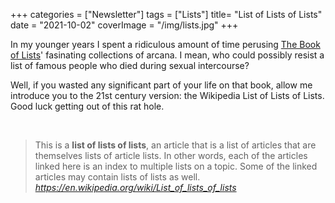 +++
categories = ["Newsletter"]
tags = ["Lists"]
title= "List of Lists of Lists"
date = "2021-10-02"
coverImage = "/img/lists.jpg"
+++

In my younger years I spent a ridiculous amount of time perusing [The Book of Lists](https://en.wikipedia.org/wiki/The_Book_of_Lists)' fasinating collections of arcana. I mean, who could possibly resist a list of famous people who died during sexual intercourse?

<!--more-->

Well, if you wasted any significant part of your life on that book, allow me introduce you to the 21st century version: the Wikipedia List of Lists of Lists. Good luck getting out of this rat hole.

<br>


<blockquote class="quoteback" darkmode="" data-title="List%20of%20lists%20of%20lists%20-%20Wikipedia" data-author="" cite="https://en.wikipedia.org/wiki/List_of_lists_of_lists">
This is a <b>list of lists of lists</b>, an article that is a list of articles that are themselves lists of article lists.  In other words, each of the articles linked here is an index to multiple lists on a topic. Some of the linked articles may contain lists of lists as well.
<footer><cite> <a href="https://en.wikipedia.org/wiki/List_of_lists_of_lists">https://en.wikipedia.org/wiki/List_of_lists_of_lists</a></cite></footer>
</blockquote><script note="" src="https://cdn.jsdelivr.net/gh/Blogger-Peer-Review/quotebacks@1/quoteback.js"></script>
